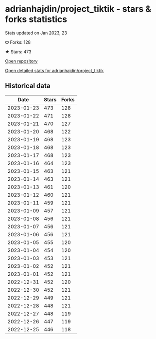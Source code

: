 # adrianhajdin/project_tiktik - stars & forks statistics

Stats updated on Jan 2023, 23

☋ Forks: 128

★ Stars: 473

[Open repository](https://github.com/adrianhajdin/project_tiktik)

[Open detailed stats for adrianhajdin/project_tiktik](https://reviewgithub.com/rep/adrianhajdin/project_tiktik)

## Historical data
| Date | Stars | Forks |
|------|-------|-------|
| 2023-01-23 | 473 | 128 | 
| 2023-01-22 | 471 | 128 | 
| 2023-01-21 | 470 | 127 | 
| 2023-01-20 | 468 | 122 | 
| 2023-01-19 | 468 | 123 | 
| 2023-01-18 | 468 | 123 | 
| 2023-01-17 | 468 | 123 | 
| 2023-01-16 | 464 | 123 | 
| 2023-01-15 | 463 | 121 | 
| 2023-01-14 | 463 | 121 | 
| 2023-01-13 | 461 | 120 | 
| 2023-01-12 | 460 | 121 | 
| 2023-01-11 | 459 | 121 | 
| 2023-01-09 | 457 | 121 | 
| 2023-01-08 | 456 | 121 | 
| 2023-01-07 | 456 | 121 | 
| 2023-01-06 | 456 | 121 | 
| 2023-01-05 | 455 | 120 | 
| 2023-01-04 | 454 | 120 | 
| 2023-01-03 | 453 | 121 | 
| 2023-01-02 | 452 | 121 | 
| 2023-01-01 | 452 | 121 | 
| 2022-12-31 | 452 | 120 | 
| 2022-12-30 | 452 | 121 | 
| 2022-12-29 | 449 | 121 | 
| 2022-12-28 | 448 | 121 | 
| 2022-12-27 | 448 | 119 | 
| 2022-12-26 | 447 | 119 | 
| 2022-12-25 | 446 | 118 | 

